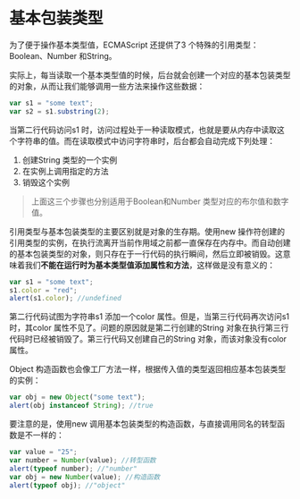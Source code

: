# 基本包装类型

为了便于操作基本类型值，ECMAScript 还提供了3 个特殊的引用类型：Boolean、Number 和String。

实际上，每当读取一个基本类型值的时候，后台就会创建一个对应的基本包装类型的对象，从而让我们能够调用一些方法来操作这些数据：

```javascript
var s1 = "some text";
var s2 = s1.substring(2);
```

当第二行代码访问s1 时，访问过程处于一种读取模式，也就是要从内存中读取这个字符串的值。而在读取模式中访问字符串时，后台都会自动完成下列处理：

1. 创建String 类型的一个实例
2. 在实例上调用指定的方法
3. 销毁这个实例

> 上面这三个步骤也分别适用于Boolean和Number 类型对应的布尔值和数字值。

引用类型与基本包装类型的主要区别就是对象的生存期。使用new 操作符创建的引用类型的实例，在执行流离开当前作用域之前都一直保存在内存中。而自动创建的基本包装类型的对象，则只存在于一行代码的执行瞬间，然后立即被销毁。这意味着我们**不能在运行时为基本类型值添加属性和方法**，这样做是没有意义的：

```javascript
var s1 = "some text";
s1.color = "red";
alert(s1.color); //undefined
```

第二行代码试图为字符串s1 添加一个color 属性。但是，当第三行代码再次访问s1 时，其color 属性不见了。问题的原因就是第二行创建的String 对象在执行第三行代码时已经被销毁了。第三行代码又创建自己的String 对象，而该对象没有color 属性。

Object 构造函数也会像工厂方法一样，根据传入值的类型返回相应基本包装类型的实例：

```javascript
var obj = new Object("some text");
alert(obj instanceof String); //true
```

要注意的是，使用new 调用基本包装类型的构造函数，与直接调用同名的转型函数是不一样的：

```javascript
var value = "25";
var number = Number(value); //转型函数
alert(typeof number); //"number"
var obj = new Number(value); //构造函数
alert(typeof obj); //"object"
```

